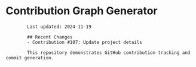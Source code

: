 # Contribution Graph Generator
            
            Last updated: 2024-11-19
            
            ## Recent Changes
            - Contribution #107: Update project details
            
            This repository demonstrates GitHub contribution tracking and commit generation.
        